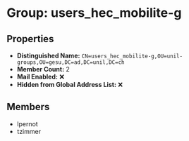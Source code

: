 # Group: users_hec_mobilite-g

## Properties

- **Distinguished Name:** `CN=users_hec_mobilite-g,OU=unil-groups,OU=gesu,DC=ad,DC=unil,DC=ch`
- **Member Count:** 2
- **Mail Enabled:** ❌
- **Hidden from Global Address List:** ❌

## Members

- lpernot
- tzimmer
